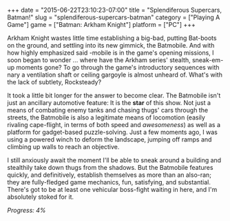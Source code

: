 +++
date = "2015-06-22T23:10:23-07:00"
title = "Splendiferous Supercars, Batman!"
slug = "splendiferous-supercars-batman"
category = ["Playing A Game"]
game = ["Batman: Arkham Knight"]
platform = ["PC"]
+++

Arkham Knight wastes little time establishing a big-bad, putting Bat-boots on the ground, and settling into its new gimmick, the Batmobile.  And with how highly emphasized said -mobile is in the game's opening missions, I soon began to wonder ... where have the Arkham series' stealth, sneak-em-up moments gone?  To go through the game's introductory sequences with nary a ventilation shaft or ceiling gargoyle is almost unheard of.  What's with the lack of subtlety, Rocksteady?

It took a little bit longer for the answer to become clear.  The Batmobile isn't just an ancillary automotive feature: It is the <b>star</b> of this show.  Not just a means of combating enemy tanks and chasing thugs' cars through the streets, the Batmobile is also a legitimate means of locomotion (easily rivaling cape-flight, in terms of both speed and <i>awesomeness</i>) as well as a platform for gadget-based puzzle-solving.  Just a few moments ago, I was using a powered winch to deform the landscape, jumping off ramps and climbing up walls to reach an objective.

I still anxiously await the moment I'll be able to sneak around a building and stealthily take down thugs from the shadows.  But the Batmobile features quickly, and definitively, establish themselves as more than an also-ran; they are fully-fledged game mechanics, fun, satisfying, and substantial.  There's got to be at least one vehicular boss-fight waiting in here, and I'm absolutely stoked for it.

<i>Progress: 4\%</i>